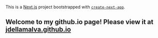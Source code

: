 This is a [Next.js](https://nextjs.org) project bootstrapped with [`create-next-app`](https://nextjs.org/docs/app/api-reference/cli/create-next-app).

## Welcome to my github.io page! Please view it at [jdellamalva.github.io](url)

